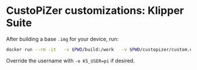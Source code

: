 
# CustoPiZer customizations: Klipper Suite

After building a base `.img` for your device, run:

```bash
docker run --rm -it   -v $PWD/build:/work   -v $PWD/custopizer/custom.d:/custom.d   ghcr.io/octoprint/custopizer:latest   --image /work/input-<device>.img   --customizations /custom.d   --out /work/output-<device>.img
```

Override the username with `-e KS_USER=pi` if desired.
